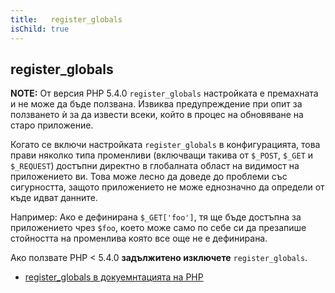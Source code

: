 ```yaml
---
title:   register_globals
isChild: true
---
```


## register_globals

**NOTE:** От версия PHP 5.4.0 `register_globals` настройката е премахната и
не може да бъде ползвана. Извиква предупреждение при опит за ползването ѝ
за да извести всеки, който в процес на обновяване на старо приложение.

Когато се включи настройката `register_globals` в конфигурацията, това прави няколко типа променливи (включващи такива от
`$_POST`, `$_GET` и `$_REQUEST`) достъпни директно в глобалната област на видимост на приложението ви. Това може лесно да доведе
до проблеми със сигурността, защото приложението не може еднозначно да определи от къде идват данните.

Например: Ако е дефинирана `$_GET['foo']`, тя ще бъде достъпна за приложението чрез `$foo`, което може само по себе си да
презапише стойността на променлива която все още не е дефинирана.

Ако ползвате PHP < 5.4.0 __задължитено изключете__  `register_globals`.

* [register_globals в докуемнтацията на PHP](http://www.php.net/manual/en/security.globals.php)
